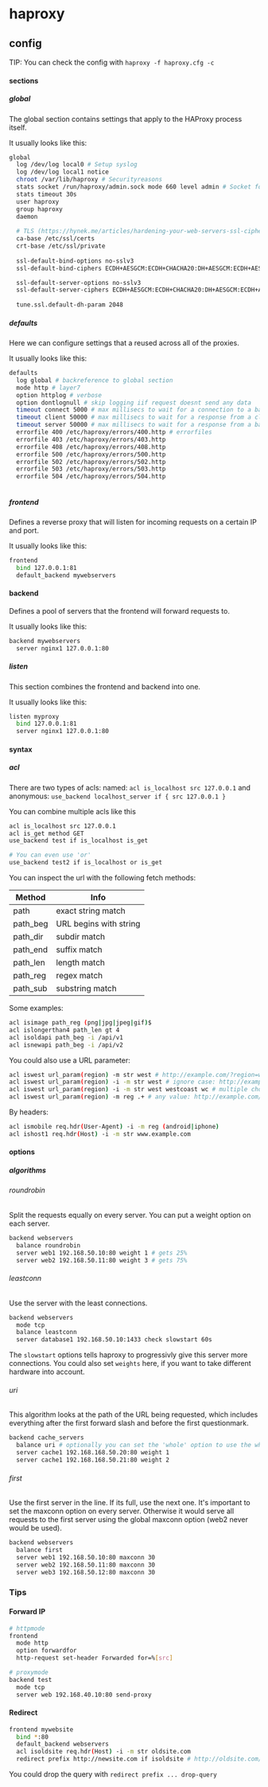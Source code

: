 # haproxy
## config
TIP: You can check the config with `haproxy -f haproxy.cfg -c`

#### sections
##### global
The global section contains settings that apply to the HAProxy process itself.

It usually looks like this:
```bash
global
  log /dev/log local0 # Setup syslog
  log /dev/log local1 notice 
  chroot /var/lib/haproxy # Securityreasons
  stats socket /run/haproxy/admin.sock mode 660 level admin # Socket for interaction
  stats timeout 30s
  user haproxy
  group haproxy
  daemon
  
  # TLS (https://hynek.me/articles/hardening-your-web-servers-ssl-ciphers/)
  ca-base /etc/ssl/certs
  crt-base /etc/ssl/private
  
  ssl-default-bind-options no-sslv3
  ssl-default-bind-ciphers ECDH+AESGCM:ECDH+CHACHA20:DH+AESGCM:ECDH+AES256:DH+AES256:ECDH+AES128:DH+AES:RSA+AESGCM:RSA+AES:!aNULL:!MD5:!DSS

  ssl-default-server-options no-sslv3
  ssl-default-server-ciphers ECDH+AESGCM:ECDH+CHACHA20:DH+AESGCM:ECDH+AES256:DH+AES256:ECDH+AES128:DH+AES:RSA+AESGCM:RSA+AES:!aNULL:!MD5:!DSS
   
  tune.ssl.default-dh-param 2048
```

##### defaults
Here we can configure settings that a reused across all of the proxies.

It usually looks like this:
```bash
defaults
  log global # backreference to global section
  mode http # layer7
  option httplog # verbose
  option dontlognull # skip logging iif request doesnt send any data
  timeout connect 5000 # max millisecs to wait for a connection to a backend server
  timeout client 50000 # max millisecs to wait for a response from a client
  timeout server 50000 # max millisecs to wait for a response from a backendserver
  errorfile 400 /etc/haproxy/errors/400.http # errorfiles
  errorfile 403 /etc/haproxy/errors/403.http
  errorfile 408 /etc/haproxy/errors/408.http
  errorfile 500 /etc/haproxy/errors/500.http
  errorfile 502 /etc/haproxy/errors/502.http
  errorfile 503 /etc/haproxy/errors/503.http
  errorfile 504 /etc/haproxy/errors/504.http
  
```

##### frontend
Defines a reverse proxy that will listen for incoming requests on a certain IP and port.

It usually looks like this:
```bash
frontend
  bind 127.0.0.1:81
  default_backend mywebservers
```

#### backend
Defines a pool of servers that the frontend will forward requests to.

It usually looks like this:
```bash
backend mywebservers
  server nginx1 127.0.0.1:80
```

##### listen
This section combines the frontend and backend into one.

It usually looks like this:
```bash
listen myproxy
  bind 127.0.0.1:81
  server nginx1 127.0.0.1:80
```
#### syntax
##### acl
There are two types of acls:
named: `acl is_localhost src 127.0.0.1`
and anonymous: `use_backend localhost_server if { src 127.0.0.1 }`

You can combine multiple acls like this 
```bash
acl is_localhost src 127.0.0.1
acl is_get method GET
use_backend test if is_localhost is_get

# You can even use 'or'
use_backend test2 if is_localhost or is_get
```

You can inspect the url with the following fetch methods:

| Method        | Info         |
| ------------- |-------------|
| path      | exact string match |
| path_beg      | URL begins with string |
| path_dir      | subdir match |
| path_end      | suffix match |
| path_len     | length match |
| path_reg      | regex match |
| path_sub      | substring match |

Some examples:
```bash
acl isimage path_reg (png|jpg|jpeg|gif)$
acl islongerthan4 path_len gt 4
acl isoldapi path_beg -i /api/v1
acl isnewapi path_beg -i /api/v2
```

You could also use a URL parameter:
```bash
acl iswest url_param(region) -m str west # http://example.com/?region=west
acl iswest url_param(region) -i -m str west # ignore case: http://example.com/?region=West
acl iswest url_param(region) -i -m str west westcoast wc # multiple choices: http://example.com/?region=WC
acl iswest url_param(region) -m reg .+ # any value: http://example.com/?region=asdhrt24r
```

By headers:

```bash
acl ismobile req.hdr(User-Agent) -i -m reg (android|iphone)
acl ishost1 req.hdr(Host) -i -m str www.example.com
```

#### options
##### algorithms
###### roundrobin
Split the requests equally on every server. You can put a weight option on each server.

```bash
backend webservers
  balance roundrobin
  server web1 192.168.50.10:80 weight 1 # gets 25%
  server web2 192.168.50.11:80 weight 3 # gets 75%
```

###### leastconn
Use the server with the least connections.

```bash
backend webservers
  mode tcp
  balance leastconn
  server database1 192.168.50.10:1433 check slowstart 60s
```

The `slowstart` options tells haproxy to progressivly give this server more connections. You could also set `weights` here, if you want to take different hardware into account.

###### uri
This algorithm looks at the path of the URL being requested, which includes everything after the first forward slash and before the first questionmark.

```bash
backend cache_servers
  balance uri # optionally you can set the 'whole' option to use the whole URL as hash
  server cache1 192.168.168.50.20:80 weight 1
  server cache1 192.168.168.50.21:80 weight 2
``` 
###### first
Use the first server in the line. If its full, use the next one.
It's important to set the maxconn option on every server. Otherwise it would serve all requests to the first server using the global maxconn option (web2 never would be used).

```bash
backend webservers
  balance first
  server web1 192.168.50.10:80 maxconn 30
  server web2 192.168.50.11:80 maxconn 30
  server web3 192.168.50.12:80 maxconn 30
```

### Tips
#### Forward IP
```bash
# httpmode
frontend
  mode http
  option forwardfor
  http-request set-header Forwarded for=%[src]

# proxymode
backend test
  mode tcp
  server web 192.168.40.10:80 send-proxy
```

#### Redirect
```bash
frontend mywebsite
  bind *:80
  default_backend webservers
  acl isoldsite req.hdr(Host) -i -m str oldsite.com
  redirect prefix http://newsite.com if isoldsite # http://oldsite.com/?test=1 will be http://newsite.com/?test=1
```

You could drop the query with `redirect prefix ... drop-query`
